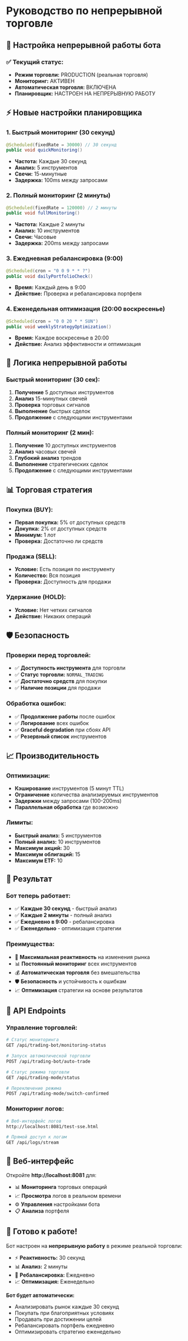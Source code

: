 # Руководство по непрерывной торговле

## 🎯 Настройка непрерывной работы бота

### ✅ Текущий статус:
- **Режим торговли:** PRODUCTION (реальная торговля)
- **Мониторинг:** АКТИВЕН
- **Автоматическая торговля:** ВКЛЮЧЕНА
- **Планировщик:** НАСТРОЕН НА НЕПРЕРЫВНУЮ РАБОТУ

## ⚡ Новые настройки планировщика

### 1. **Быстрый мониторинг (30 секунд)**
```java
@Scheduled(fixedRate = 30000) // 30 секунд
public void quickMonitoring()
```
- **Частота:** Каждые 30 секунд
- **Анализ:** 5 инструментов
- **Свечи:** 15-минутные
- **Задержка:** 100ms между запросами

### 2. **Полный мониторинг (2 минуты)**
```java
@Scheduled(fixedRate = 120000) // 2 минуты
public void fullMonitoring()
```
- **Частота:** Каждые 2 минуты
- **Анализ:** 10 инструментов
- **Свечи:** Часовые
- **Задержка:** 200ms между запросами

### 3. **Ежедневная ребалансировка (9:00)**
```java
@Scheduled(cron = "0 0 9 * * ?")
public void dailyPortfolioCheck()
```
- **Время:** Каждый день в 9:00
- **Действие:** Проверка и ребалансировка портфеля

### 4. **Еженедельная оптимизация (20:00 воскресенье)**
```java
@Scheduled(cron = "0 0 20 * * SUN")
public void weeklyStrategyOptimization()
```
- **Время:** Каждое воскресенье в 20:00
- **Действие:** Анализ эффективности и оптимизация

## 🔄 Логика непрерывной работы

### Быстрый мониторинг (30 сек):
1. **Получение** 5 доступных инструментов
2. **Анализ** 15-минутных свечей
3. **Проверка** торговых сигналов
4. **Выполнение** быстрых сделок
5. **Продолжение** с следующими инструментами

### Полный мониторинг (2 мин):
1. **Получение** 10 доступных инструментов
2. **Анализ** часовых свечей
3. **Глубокий анализ** трендов
4. **Выполнение** стратегических сделок
5. **Продолжение** с следующими инструментами

## 📊 Торговая стратегия

### Покупка (BUY):
- **Первая покупка:** 5% от доступных средств
- **Докупка:** 2% от доступных средств
- **Минимум:** 1 лот
- **Проверка:** Достаточно ли средств

### Продажа (SELL):
- **Условие:** Есть позиция по инструменту
- **Количество:** Вся позиция
- **Проверка:** Доступность для продажи

### Удержание (HOLD):
- **Условие:** Нет четких сигналов
- **Действие:** Никаких операций

## 🛡️ Безопасность

### Проверки перед торговлей:
- ✅ **Доступность инструмента** для торговли
- ✅ **Статус торговли:** `NORMAL_TRADING`
- ✅ **Достаточно средств** для покупки
- ✅ **Наличие позиции** для продажи

### Обработка ошибок:
- ✅ **Продолжение работы** после ошибок
- ✅ **Логирование** всех ошибок
- ✅ **Graceful degradation** при сбоях API
- ✅ **Резервный список** инструментов

## 📈 Производительность

### Оптимизации:
- **Кэширование** инструментов (5 минут TTL)
- **Ограничение** количества анализируемых инструментов
- **Задержки** между запросами (100-200ms)
- **Параллельная обработка** где возможно

### Лимиты:
- **Быстрый анализ:** 5 инструментов
- **Полный анализ:** 10 инструментов
- **Максимум акций:** 30
- **Максимум облигаций:** 15
- **Максимум ETF:** 10

## 🎯 Результат

### Бот теперь работает:
- ✅ **Каждые 30 секунд** - быстрый анализ
- ✅ **Каждые 2 минуты** - полный анализ
- ✅ **Ежедневно в 9:00** - ребалансировка
- ✅ **Еженедельно** - оптимизация стратегии

### Преимущества:
- 🚀 **Максимальная реактивность** на изменения рынка
- 📊 **Постоянный мониторинг** всех инструментов
- 💰 **Автоматическая торговля** без вмешательства
- 🛡️ **Безопасность** и устойчивость к ошибкам
- 📈 **Оптимизация** стратегии на основе результатов

## 🔧 API Endpoints

### Управление торговлей:
```bash
# Статус мониторинга
GET /api/trading-bot/monitoring-status

# Запуск автоматической торговли
POST /api/trading-bot/auto-trade

# Статус режима торговли
GET /api/trading-mode/status

# Переключение режима
POST /api/trading-mode/switch-confirmed
```

### Мониторинг логов:
```bash
# Веб-интерфейс логов
http://localhost:8081/test-sse.html

# Прямой доступ к логам
GET /api/logs/stream
```

## 📱 Веб-интерфейс

Откройте **http://localhost:8081** для:
- 📊 **Мониторинга** торговых операций
- 📈 **Просмотра** логов в реальном времени
- ⚙️ **Управления** настройками бота
- 📋 **Анализа** портфеля

## 🎉 Готово к работе!

Бот настроен на **непрерывную работу** в режиме реальной торговли:
- ⚡ **Реактивность:** 30 секунд
- 📊 **Анализ:** 2 минуты
- 🔄 **Ребалансировка:** Ежедневно
- 📈 **Оптимизация:** Еженедельно

**Бот будет автоматически:**
- Анализировать рынок каждые 30 секунд
- Покупать при благоприятных условиях
- Продавать при достижении целей
- Ребалансировать портфель ежедневно
- Оптимизировать стратегию еженедельно



